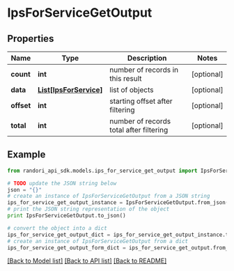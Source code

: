 # IpsForServiceGetOutput


## Properties

Name | Type | Description | Notes
------------ | ------------- | ------------- | -------------
**count** | **int** | number of records in this result | [optional] 
**data** | [**List[IpsForService]**](IpsForService.md) | list of objects | [optional] 
**offset** | **int** | starting offset after filtering | [optional] 
**total** | **int** | number of records total after filtering | [optional] 

## Example

```python
from randori_api_sdk.models.ips_for_service_get_output import IpsForServiceGetOutput

# TODO update the JSON string below
json = "{}"
# create an instance of IpsForServiceGetOutput from a JSON string
ips_for_service_get_output_instance = IpsForServiceGetOutput.from_json(json)
# print the JSON string representation of the object
print IpsForServiceGetOutput.to_json()

# convert the object into a dict
ips_for_service_get_output_dict = ips_for_service_get_output_instance.to_dict()
# create an instance of IpsForServiceGetOutput from a dict
ips_for_service_get_output_form_dict = ips_for_service_get_output.from_dict(ips_for_service_get_output_dict)
```
[[Back to Model list]](../README.md#documentation-for-models) [[Back to API list]](../README.md#documentation-for-api-endpoints) [[Back to README]](../README.md)



